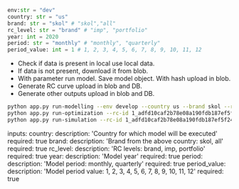 ```python
env:str = "dev"
country: str = "us"
brand: str = "skol" # "skol","all"
rc_level: str = "brand" # "imp", "portfolio"
year: int = 2020
period: str = "monthly" # "monthly", "quarterly"
period_value: int = 1 # 1, 2, 3, 4, 5, 6, 7, 8, 9, 10, 11, 12
```



* Check if data is present in local use local data.
* If data is not present, download it from blob.
* With parameter run model. Save model object. With hash upload in blob.
* Generate RC curve upload in blob and DB.
* Generate other outputs upload in blob and DB.

```bash
python app.py run-modelling --env develop --country us --brand skol --rc-level brand --year 2020 --period monthly --period-value 1 --commit-id 1
python app.py run-optimization --rc-id 1_adfd10caf2b78e08a190fdb187ef5f24_us_skol_brand_2020_monthly_1 --env develop
python app.py run-simulation --rc-id 1_adfd10caf2b78e08a190fdb187ef5f24_us_skol_brand_2020_monthly_1 --env develop
```
inputs:
country:
    description: 'Country for which model will be executed'
    required: true
brand:
    description: 'Brand from the above country: skol, all'
    required: true
rc_level:
    description: 'RC levels: brand, imp, portfolio'
    required: true
year:
    description: 'Model year'
    required: true
period:
    description: 'Model period: monthly, quarterly'
    required: true
period_value:
    description: 'Model period value: 1, 2, 3, 4, 5, 6, 7, 8, 9, 10, 11, 12'
    required: true